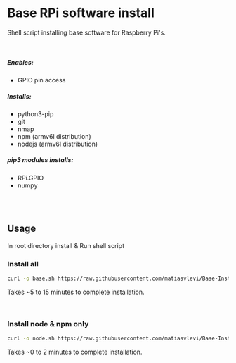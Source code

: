 # Base RPi software install
Shell script installing base software for Raspberry Pi's.

<br/>

##### Enables:
* GPIO pin access

##### Installs:
* python3-pip
* git
* nmap
* npm (armv6l distribution)
* nodejs (armv6l distribution)

##### pip3 modules installs:
* RPi.GPIO
* numpy

<br/><br/>

## Usage
In root directory install & Run shell script

### Install all
```sh
curl -o base.sh https://raw.githubusercontent.com/matiasvlevi/Base-Install/main/base.sh ; sudo sh base.sh
```
Takes ~5 to 15 minutes to complete installation.

<br/>

### Install node & npm only

```sh
curl -o node.sh https://raw.githubusercontent.com/matiasvlevi/Base-Install/main/node.sh ; sudo sh node.sh
```
Takes ~0 to 2 minutes to complete installation.

<br/>
